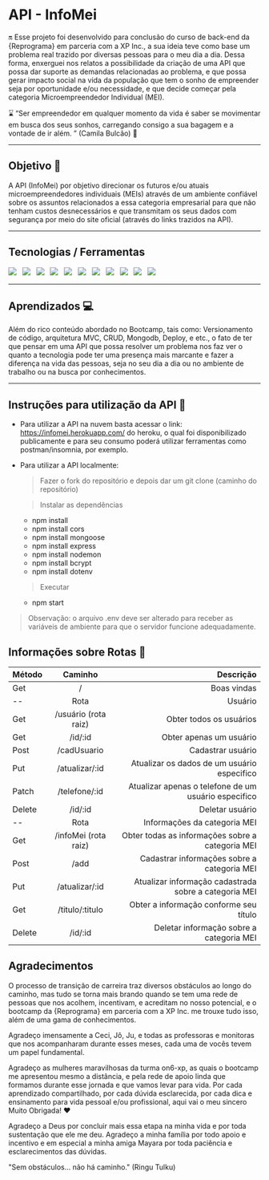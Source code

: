 # API - InfoMei

🔛 Esse projeto foi desenvolvido para conclusão do curso de back-end da {Reprograma} em parceria com a XP Inc., a sua ideia teve como base um problema real trazido por diversas pessoas para o meu dia a dia. Dessa forma, enxerguei nos relatos a possibilidade da criação de uma API que possa dar suporte as demandas relacionadas ao problema, e que possa gerar impacto social na vida da população que tem o sonho de empreender seja por oportunidade e/ou necessidade, e que decide começar pela categoria Microempreendedor Individual (MEI).

⌛ “Ser empreendedor em qualquer momento da vida é saber se movimentar em busca dos seus sonhos, carregando consigo a sua bagagem e a vontade de ir além. ” (Camila Bulcão) 
💁 

---

 ## Objetivo 🎯

 A API (InfoMei) por objetivo direcionar os futuros e/ou atuais microempreendedores individuais (MEIs) através de um ambiente confiável sobre os assuntos relacionados a essa categoria empresarial para que não tenham custos desnecessários e que transmitam os seus dados com segurança por meio do site oficial (através do links trazidos na API). 
 
 ---
## Tecnologias / Ferramentas
 <img src="https://img.shields.io/badge/-github-blue">
&nbsp;
<img src="https://img.shields.io/badge/-node.js-brightgreen">
&nbsp;
<img src= "https://img.shields.io/badge/-nodemon-red">
&nbsp;
<img src ="https://img.shields.io/badge/-express-yellow">
&nbsp;
<img src ="https://img.shields.io/badge/-mongoose-lightgrey">
&nbsp;
<img src ="https://img.shields.io/badge/-cors-yellowgreen">
&nbsp;
<img src ="https://img.shields.io/badge/-mongoDB%2FAtlas-orange">
&nbsp;
<img src ="https://img.shields.io/badge/-dotenv-yellow">
&nbsp;
<img src ="https://img.shields.io/badge/-heroku-red">
&nbsp;
<img src ="https://img.shields.io/badge/-postman-blue">
&nbsp;
<img src ="https://img.shields.io/badge/-bcrypt-green">

----
## Aprendizados 💻
Além do rico conteúdo abordado no Bootcamp, tais como: Versionamento de código, arquitetura MVC, CRUD, Mongodb, Deploy, e etc., o fato de ter que pensar em uma API que possa resolver um problema nos faz ver o quanto a tecnologia pode ter uma presença mais marcante e fazer a diferença na vida das pessoas, seja no seu dia a dia ou no ambiente de trabalho ou na busca por conhecimentos.  

---
## Instruções para utilização da API 📝

* Para utilizar a API na nuvem basta acessar o link: <https://infomei.herokuapp.com/> do heroku, o qual foi disponibilizado publicamente e para seu consumo poderá utilizar ferramentas como postman/insomnia, por exemplo.

* Para utilizar a API localmente:
  >Fazer o fork do repositório e depois dar um git clone (caminho do repositório)

  >Instalar as dependências 
    * npm install
    * npm install cors
    * npm install mongoose
    * npm install express
    * npm install nodemon
    * npm install bcrypt
    * npm install dotenv

  > Executar
   * npm start

> Observação: o arquivo .env deve ser alterado para receber as variáveis de ambiente para que o servidor funcione adequadamente. 

 ## Informações sobre Rotas   🚗
 |   Método   |  Caminho  |    Descrição    |
| :---         |     :---:      |          ---: |
| Get   | /    | Boas vindas   |
| --     | Rota      | Usuário     |
| Get   | /usuário (rota raiz)   | Obter todos os usuários   |
| Get  | /id/:id     | Obter apenas um usuário   |
|Post   | /cadUsuario   | Cadastrar usuário   |
| Put  | /atualizar/:id    | Atualizar os dados de um usuário especifico
| Patch  | /telefone/:id    | Atualizar apenas o telefone de um usuário especifico |
|Delete   | /id/:id   | Deletar usuário |
| --  | Rota  | Informações da categoria MEI   |
| Get   | /infoMei (rota raiz)   | Obter todas as informações sobre a categoria MEI |
| Post | /add    | Cadastrar informações sobre a categoria MEI |
|Put   | /atualizar/:id   | Atualizar informação cadastrada sobre a categoria MEI |
| Get  |/titulo/:titulo    | Obter a informação conforme seu título
|Delete   | /id/:id   | Deletar informação sobre a categoria MEI |

## Agradecimentos

O processo de transição de carreira traz diversos obstáculos ao longo do caminho, mas tudo se torna mais brando quando se tem uma rede de pessoas que nos acolhem, incentivam, e acreditam no nosso potencial, e o bootcamp da {Reprograma} em parceria com a XP Inc. me trouxe tudo isso, além de uma gama de conhecimentos. 

Agradeço imensamente a Ceci, Jô, Ju, e todas as professoras e monitoras que nos acompanharam durante esses meses, cada uma de vocês tevem um papel fundamental.  

Agradeço as mulheres maravilhosas da turma on6-xp, as quais o bootcamp me apresentou mesmo a distância, e pela rede de apoio linda que formamos durante esse jornada e que vamos levar para vida. Por cada aprendizado compartilhado, por cada dúvida esclarecida, por cada dica e ensinamento para vida pessoal e/ou profissional, aqui vai o meu sincero Muito Obrigada! ❤️

Agradeço a Deus por concluir mais essa etapa na minha vida e por toda sustentação que ele me deu. Agradeço a minha família por todo apoio e incentivo e em especial a minha amiga Mayara por toda paciência e esclarecimentos das dúvidas.


"Sem obstáculos... não há caminho." (Ringu Tulku) 